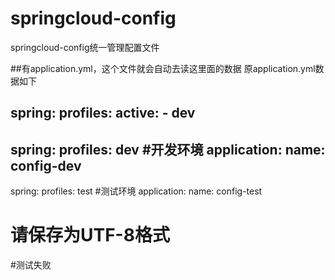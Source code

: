 # springcloud-config
springcloud-config统一管理配置文件



##有application.yml，这个文件就会自动去读这里面的数据
原application.yml数据如下

  spring:
    profiles:
      active:
      - dev
  ---
  spring:
    profiles: dev     #开发环境
    application: 
      name: config-dev
  ---
  spring:
    profiles: test     #测试环境
    application: 
      name: config-test
  #  请保存为UTF-8格式

   #测试失败
